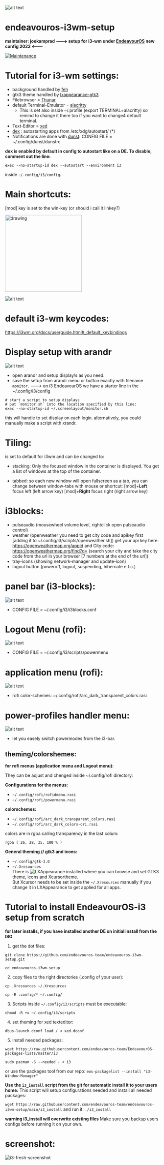 ![alt text](https://raw.githubusercontent.com/endeavouros-team/screenshots/master/eos-i3-banner.png "eos-i3")

# endeavouros-i3wm-setup
**maintainer: joekamprad --->  setup for i3-wm under [EndeavourOS](https://endeavouros.com) new config 2022 <---**

[![Maintenance](https://img.shields.io/maintenance/yes/2022.svg)]()

# Tutorial for i3-wm settings:
* background handled by [feh](https://feh.finalrewind.org/)
* gtk3 theme handled by [lxappearance-gtk3](https://wiki.lxde.org/de/LXAppearance)
* Filebrowser = [Thunar](https://docs.xfce.org/xfce/thunar/start)
* default Terminal-Emulator = [alacritty](https://docs.xfce.org/apps/terminal/start)
  * This is set also inside ~/.profile (export TERMINAL=alacritty) so remind to change it there too if you want to change4 default terminal.
* Text-Editor = [xed](https://github.com/linuxmint/xed)
* [dex](https://github.com/jceb/dex) : autostarting apps from /etc/xdg/autostart/ (*)
* Notifications are done with [dunst](https://dunst-project.org): CONFIG FILE = ~/.config/dunst/dunstrc

**dex is enabled by default in config to autostart like on a DE. To disable, comment out the line:** 

`exec --no-startup-id dex --autostart --environment i3`

inside `~/.config/i3/config`.

# Main shortcuts:
[mod] key is set to the win-key (or should i call it linkey?)

<img src="https://raw.githubusercontent.com/endeavouros-team/screenshots/master/linkey.png" alt="drawing" width="250"/>

![alt text](https://raw.githubusercontent.com/endeavouros-team/screenshots/master/keyhint-april14.png "main-shortcuts")

# default i3-wm keycodes: 
https://i3wm.org/docs/userguide.html#_default_keybindings

# Display setup with arandr
![alt text](https://raw.githubusercontent.com/endeavouros-team/screenshots/master/arandr-display-setup-i3.png "arandr-i3-display-setup")
* open arandr and setup display/s as you need.
* save the setup from arandr menu or button exactly with filename `monitor`.
---> on i3 EndeavourOS we have a starter line in the ~/.config/i3/config

```
# start a script to setup displays
# put `monitor.sh` into the location specified by this line:
exec --no-startup-id ~/.screenlayout/monitor.sh
```
this will handle to set display on each login.
alternatively, you could manually make a script with xrandr.

# Tiling:
is set to default for i3wm and can be changed to: 
* stacking:
Only the focused window in the container is displayed. You get a list of windows at the top of the container.

* tabbed:
so each new window will open fullscreen as a tab, you can change between window-tabs with mouse or shortcut:
[mod]+**Left** focus left (left arrow key)
[mod]+**Right** focus right (right arrow key)

# i3blocks:
* pulseaudio (mousewheel volume level, rightclick open pulseaudio control)
* weather (openweather you need to get city code and apikey first [adding it to ~/.config/i3/scripts/openweather.sh])
get your api key here: https://openweathermap.org/appid and City code: https://openweathermap.org/find?q= (search your city     and take the city code from the url in your browser [7 numbers at the end of the url])
* tray-icons (showing network-manager and update-icon)
* logout button (poweroff, logout, suspending, hibernate e.t.c.)

# panel bar (i3-blocks):
![alt text](https://raw.githubusercontent.com/endeavouros-team/screenshots/master/panel.png "bar legende")
* CONFIG FILE = ~/.config/i3/i3blocks.conf
# Logout Menu (rofi):
![alt text](https://raw.githubusercontent.com/endeavouros-team/screenshots/master/i3-power-nov21.png "logout-menu")
* CONFIG FILE = ~/.config/i3/scripts/powermenu
# application menu (rofi):
![alt text](https://raw.githubusercontent.com/endeavouros-team/screenshots/master/eos-i3-shot-nov21.png "appmenu")
* rofi color-schemes: ~/.config/rofi/arc_dark_transparent_colors.rasi
# power-profiles handler menu:
![alt text](https://raw.githubusercontent.com/endeavouros-team/screenshots/master/ppd-i3.png "power-profiles")
* let you easely switch powermodes from the i3-bar.

## theming/colorshemes:   

**for rofi menus (application menu and Logout menu):**

They can be adjust and chenged inside ~/.config/rofi directory:

**Configurations for the menus:**

* `~/.config/rofi/rofidmenu.rasi`
* `~/.config/rofi/powermenu.rasi`

**colorschemes:**

* `~/.config/rofi/arc_dark_transparent_colors.rasi`
* `~/.config/rofi/arc_dark_colors-ori.rasi`

colors are in rgba calling transparency in the last colum:

`rgba ( 26, 28, 35, 100 % )`

**General theming // gtk3 and icons:**   
* `~/.config/gtk-3.0`
* `~/.Xresources`   
There is ![LXAppearance](https://wiki.lxde.org/en/LXAppearance) installed where you can browse and set GTK3 theme, icons and Xcursortheme.   
But Xcursor  needs to be set inside the `~/.Xresources`  manually if you change it in LXAppearance to get applied for all apps.

# Tutorial to install EndeavourOS-i3 setup from scratch 
**for later installs, if you have installed another DE on initial install from the ISO**

1. get the dot files:

`git clone https://github.com/endeavouros-team/endeavouros-i3wm-setup.git`

`cd endeavouros-i3wm-setup`

2. copy files to the right directories (.config of your user):

`cp .Xresources ~/.Xresources`

`cp -R .config/* ~/.config/`

3. Scripts inside `~/.config/i3/scripts` must be executable:

`chmod -R +x ~/.config/i3/scripts` 

4. set theming for xed texteditor:

`dbus-launch dconf load / < xed.dconf`

5. install needed packages:

`wget https://raw.githubusercontent.com/endeavouros-team/EndeavourOS-packages-lists/master/i3`

`sudo pacman -S --needed - < i3`

or use the packages tool from our repo: `eos-packagelist --install "i3-Window-Manager"`

**Use the `i3_install` script from the git for automatic install it to your users home:**
This script will setup configurations needed and install all needed packages:

`wget https://raw.githubusercontent.com/endeavouros-team/endeavouros-i3wm-setup/main/i3_install`
and run it: `./i3_install`

**warning i3_install will overwrite existing files**
Make sure you backup users configs before running it on your own.


# screenshot:
![i3-fresh-screenshot](https://raw.githubusercontent.com/endeavouros-team/screenshots/master/i3-eos-view-shot-nov21.png)

